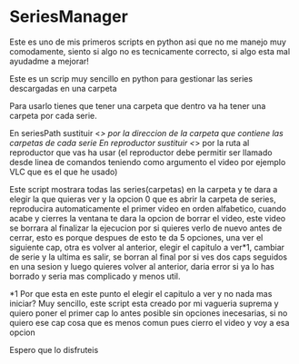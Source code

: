 # SeriesManager

Este es uno de mis primeros scripts en python asi que no me manejo muy comodamente, siento si algo no es tecnicamente correcto, si algo esta mal ayudadme a mejorar!

Este es un scrip muy sencillo en python para gestionar las series descargadas en una carpeta

Para usarlo tienes que tener una carpeta que dentro va ha tener una carpeta por cada serie.

En seriesPath sustituir <*> por la direccion de la carpeta que contiene las carpetas de cada serie
En reproductor sustituir <*> por la ruta al reproductor que vas ha usar (el reproductor debe permitir ser llamado desde linea de comandos teniendo como argumento el video por ejemplo VLC que es el que he usado)


Este script mostrara todas las series(carpetas) en la carpeta y te dara a elegir la que quieras ver y la opcion 0 que es abrir la carpeta de series, reproducira automaticamente el primer video en orden alfabetico, cuando acabe y cierres la ventana te dara la opcion de borrar el video, este video se borrara al finalizar la ejecucion por si quieres verlo de nuevo antes de cerrar, esto es porque despues de esto te da 5 opciones, una ver el siguiente cap, otra es volver al anterior, elegir el capitulo a ver*1, cambiar de serie y la ultima es salir, se borran al final por si ves dos caps seguidos en una sesion y luego quieres volver al anterior, daria error si ya lo has borrado y seria mas complicado y menos util.

*1 Por que esta en este punto el elegir el capitulo a ver y no nada mas iniciar?
  Muy sencillo, este script esta creado por mi vagueria suprema y quiero poner el primer cap lo antes posible sin opciones inecesarias, si    no quiero ese cap cosa que es menos comun pues cierro el video y voy a esa opcion
  
Espero que lo disfruteis

